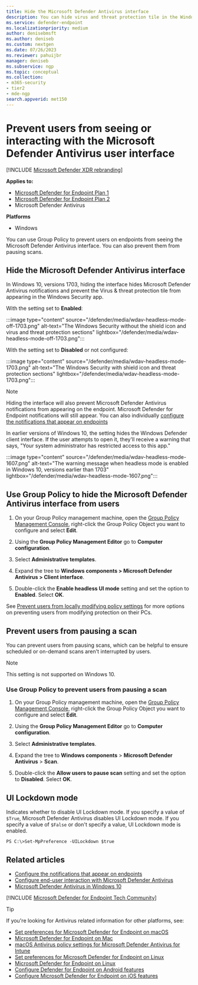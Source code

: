 ```yaml
---
title: Hide the Microsoft Defender Antivirus interface
description: You can hide virus and threat protection tile in the Windows Security app.
ms.service: defender-endpoint
ms.localizationpriority: medium
author: denisebmsft
ms.author: deniseb
ms.custom: nextgen
ms.date: 07/26/2023
ms.reviewer: pahuijbr
manager: deniseb
ms.subservice: ngp
ms.topic: conceptual
ms.collection: 
- m365-security
- tier2
- mde-ngp
search.appverid: met150
---
```


# Prevent users from seeing or interacting with the Microsoft Defender Antivirus user interface

[!INCLUDE [Microsoft Defender XDR rebranding](../includes/microsoft-defender.md)]


**Applies to:**
- [Microsoft Defender for Endpoint Plan 1](microsoft-defender-endpoint.md)
- [Microsoft Defender for Endpoint Plan 2](microsoft-defender-endpoint.md)
- Microsoft Defender Antivirus

**Platforms**
- Windows

You can use Group Policy to prevent users on endpoints from seeing the Microsoft Defender Antivirus interface. You can also prevent them from pausing scans.

## Hide the Microsoft Defender Antivirus interface

In Windows 10, versions 1703, hiding the interface hides Microsoft Defender Antivirus notifications and prevent the Virus & threat protection tile from appearing in the Windows Security app.

With the setting set to **Enabled**:

:::image type="content" source="/defender/media/wdav-headless-mode-off-1703.png" alt-text="The Windows Security without the shield icon and virus and threat protection sections" lightbox="/defender/media/wdav-headless-mode-off-1703.png":::

With the setting set to **Disabled** or not configured:

:::image type="content" source="/defender/media/wdav-headless-mode-1703.png" alt-text="The Windows Security with shield icon and threat protection sections" lightbox="/defender/media/wdav-headless-mode-1703.png":::

> [!NOTE]
> Hiding the interface will also prevent Microsoft Defender Antivirus notifications from appearing on the endpoint. Microsoft Defender for Endpoint notifications will still appear. You can also individually [configure the notifications that appear on endpoints](configure-notifications-microsoft-defender-antivirus.md)

In earlier versions of Windows 10, the setting hides the Windows Defender client interface. If the user attempts to open it, they'll receive a warning that says, "Your system administrator has restricted access to this app."

:::image type="content" source="/defender/media/wdav-headless-mode-1607.png" alt-text="The warning message when headless mode is enabled in Windows 10, versions earlier than 1703" lightbox="/defender/media/wdav-headless-mode-1607.png":::

## Use Group Policy to hide the Microsoft Defender Antivirus interface from users

1. On your Group Policy management machine, open the [Group Policy Management Console](/previous-versions/windows/desktop/gpmc/group-policy-management-console-portal), right-click the Group Policy Object you want to configure and select **Edit**.

2. Using the **Group Policy Management Editor** go to **Computer configuration**.

3. Select **Administrative templates**.

4. Expand the tree to **Windows components > Microsoft Defender Antivirus > Client interface**.

5. Double-click the **Enable headless UI mode** setting and set the option to **Enabled**. Select **OK**.

See [Prevent users from locally modifying policy settings](configure-local-policy-overrides-microsoft-defender-antivirus.md) for more options on preventing users from modifying protection on their PCs.

## Prevent users from pausing a scan

You can prevent users from pausing scans, which can be helpful to ensure scheduled or on-demand scans aren't interrupted by users.

> [!NOTE]
> This setting is not supported on Windows 10.

### Use Group Policy to prevent users from pausing a scan

1. On your Group Policy management machine, open the [Group Policy Management Console](/previous-versions/windows/desktop/gpmc/group-policy-management-console-portal), right-click the Group Policy Object you want to configure and select **Edit**.

2. Using the **Group Policy Management Editor** go to **Computer configuration**.

3. Select **Administrative templates**.

4. Expand the tree to **Windows components** \> **Microsoft Defender Antivirus** \> **Scan**.

5. Double-click the **Allow users to pause scan** setting and set the option to **Disabled**. Select **OK**.

## UI Lockdown mode

Indicates whether to disable UI Lockdown mode. If you specify a value of `$True`, Microsoft Defender Antivirus disables UI Lockdown mode. If you specify a value of `$False` or don't specify a value, UI Lockdown mode is enabled.

```
PS C:\>Set-MpPreference -UILockdown $true
```

## Related articles

- [Configure the notifications that appear on endpoints](configure-notifications-microsoft-defender-antivirus.md)
- [Configure end-user interaction with Microsoft Defender Antivirus](configure-local-policy-overrides-microsoft-defender-antivirus.md)
- [Microsoft Defender Antivirus in Windows 10](microsoft-defender-antivirus-windows.md)

[!INCLUDE [Microsoft Defender for Endpoint Tech Community](../includes/defender-mde-techcommunity.md)]

> [!TIP]
> If you're looking for Antivirus related information for other platforms, see:
> - [Set preferences for Microsoft Defender for Endpoint on macOS](mac-preferences.md)
> - [Microsoft Defender for Endpoint on Mac](microsoft-defender-endpoint-mac.md)
> - [macOS Antivirus policy settings for Microsoft Defender Antivirus for Intune](/mem/intune/protect/antivirus-microsoft-defender-settings-macos)
> - [Set preferences for Microsoft Defender for Endpoint on Linux](linux-preferences.md)
> - [Microsoft Defender for Endpoint on Linux](microsoft-defender-endpoint-linux.md)
> - [Configure Defender for Endpoint on Android features](android-configure.md)
> - [Configure Microsoft Defender for Endpoint on iOS features](ios-configure-features.md)

